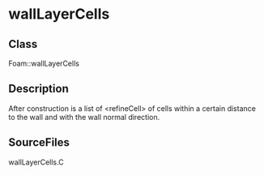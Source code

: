# wallLayerCells 
## Class
Foam::wallLayerCells

## Description
After construction is a list of \<refineCell\> of cells within a certain
distance to the wall and with the wall normal direction.

## SourceFiles
wallLayerCells.C

